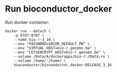# Run bioconductor_docker


Run docker container:

    docker run --detach \
        -p 8787:8787 \
        --name bio-r-3_16 \
        --env "PASSWORD=$BIOR_DEFAULT_PW" \
        --env "VIRTUAL_HOST=bio-r.genomx.be" \
        --env "LETSENCRYPT_HOST=bio-r.genomx.be" \
        --volume /Data/A/dockerapps/bio-r:/Data:ro \
        --volume /home/:/home/ \
        bioconductor/bioconductor_docker:RELEASE_3_16